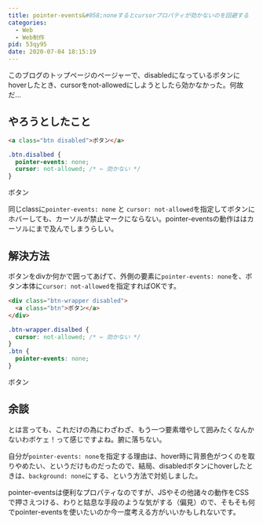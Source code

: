 ```yaml
---
title: pointer-events&#058;noneするとcursorプロパティが効かないのを回避する
categories:
  - Web
  - Web制作
pid: 53qy95
date: 2020-07-04 18:15:19
---
```


このブログのトップページのページャーで、disabledになっているボタンにhoverしたとき、cursorをnot-allowedにしようとしたら効かなかった。何故だ...



## やろうとしたこと

```html
<a class="btn disabled">ボタン</a>
```

```css
.btn.disalbed {
  pointer-events: none;
  cursor: not-allowed; /* ← 効かない */
}
```

<a class="btn disabled " style="pointer-events:none;cursor:not-allowed;">ボタン</a>

同じclassに`pointer-events: none` と `cursor: not-allowed`を指定してボタンにホバーしても、カーソルが禁止マークにならない。pointer-eventsの動作ははカーソルにまで及んでしまうらしい。


## 解決方法

ボタンをdivか何かで囲ってあげて、外側の要素に`pointer-events: none`を、ボタン本体に`cursor: not-allowed`を指定すればOKです。

```html
<div class="btn-wrapper disabled">
  <a class="btn">ボタン</a>
</div>
```

```css
.btn-wrapper.disalbed {
  cursor: not-allowed; /* ← 効かない */
}
.btn {
  pointer-events: none;
}
```

<span style="cursor:not-allowed;">
  <a class="btn disabled" style="pointer-events:none;">ボタン</a>
</span>


## 余談

とは言っても、これだけの為にわざわざ、もう一つ要素増やして囲みたくなんかないわボケェ！って感じですよね。腑に落ちない。

自分が`pointer-events: none`を指定する理由は、hover時に背景色がつくのを取りやめたい、というだけものだったので、結局、disabledボタンにhoverしたときは、`background: none`にする、という方法で対処しました。

pointer-eventsは便利なプロパティなのですが、JSやその他諸々の動作をCSSで押さえつける、わりと姑息な手段のような気がする（偏見）ので、そもそも何でpointer-eventsを使いたいのか今一度考える方がいいかもしれないです。
